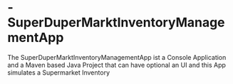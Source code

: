 # -SuperDuperMarktInventoryManagementApp
 The SuperDuperMarktInventoryManagementApp ist a Console Application and a Maven based Java Project that can have optional an UI and this App simulates a Supermarket Inventory
